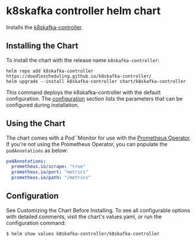 # k8skafka controller helm chart

Installs the [k8skafka-controller](https://github.com/DoodleScheduling/k8skafka-controller).

## Installing the Chart

To install the chart with the release name `k8skafka-controller`:

```console
helm repo add k8skafka-controller https://doodlescheduling.github.io/k8skafka-controller/
helm upgrade --install k8skafka-controller chart/k8skafka-controller
```

This command deploys the k8skafka-controller with the default configuration. The [configuration](#configuration) section lists the parameters that can be configured during installation.

## Using the Chart

The chart comes with a Pod``Monitor for use with the [Prometheus Operator](https://github.com/helm/charts/tree/master/stable/prometheus-operator).
If you're not using the Prometheus Operator, you can populate the `podAnnotations` as below:

```yaml
podAnnotations:
  prometheus.io/scrape: "true"
  prometheus.io/port: "metrics"
  prometheus.io/path: "/metrics"
```

## Configuration

See Customizing the Chart Before Installing. To see all configurable options with detailed comments, visit the chart's values.yaml, or run the configuration command:

```sh
$ helm show values k8skafka-controller/k8skafka-controller
```
